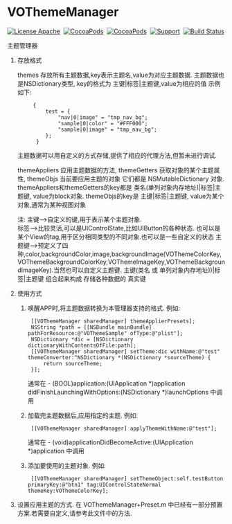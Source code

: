 # VOThemeManager

[![License Apache](http://img.shields.io/cocoapods/l/VOThemeManager.svg?style=flat)](https://raw.githubusercontent.com/pozi119/VOThemeManager/master/LICENSE)&nbsp;
[![CocoaPods](http://img.shields.io/cocoapods/v/VOThemeManager.svg?style=flat)](http://cocoapods.org/?q=VOThemeManager)&nbsp;
[![CocoaPods](http://img.shields.io/cocoapods/p/VOThemeManager.svg?style=flat)](http://cocoapods.org/?q=VOThemeManager)&nbsp;
[![Support](https://img.shields.io/badge/support-iOS%207%2B%20-blue.svg?style=flat)](https://www.apple.com/nl/ios/)&nbsp;
[![Build Status](https://travis-ci.org/pozi119/VOThemeManager.svg?branch=master)](https://travis-ci.org/pozi119/VOThemeManager)

主题管理器

1. 存放格式

   themes 存放所有主题数据,key表示主题名,value为对应主题数据.
   主题数据也是NSDictionary类型, key的格式为 主键|标签|主题键,value为相应的值
   示例如下:

            {
                test = {
                    "nav|0|image" = "tmp_nav_bg";
                    "sample|0|color" = "#FFF000";
                    "sample|0|image" = "tmp_nav_bg";
                };
             }

   主题数据可以用自定义的方式存储,提供了相应的代理方法,但暂未进行调试.

   themeAppliers 应用主题数据的方法, themeGetters 获取对象的某个主题属性, themeObjs 当前要应用主题的对象
   它们都是 NSMutableDictionary 对象.
   themeAppliers和themeGetters的key都是 类名(单列对象内存地址)|标签|主题键, value为block对象.
   themeObjs的key是 主键|标签|主题键, value为某个对象,通常为某种视图对象

   注: 主键-->自定义的键,用于表示某个主题对象.  
       标签-->比较灵活,可以是UIControlState,比如UIButton的各种状态. 也可以是某个View的tag,用于区分相同类型的不同对象.也可以是一些自定义的状态
       主题键-->预定义了四种,color,backgroundColor,image,backgroundImage(VOThemeColorKey,VOThemeBackgroundColorKey,VOThemeImageKey,VOThemeBackgroundImageKey).当然也可以自定义主题键.
       主键(类名 或 单列对象内存地址))|标签|主题键 组合起来构成 存储各种数据的 真实键

2. 使用方式
	
	1) 唤醒APP时,将主题数据转换为本管理器支持的格式. 例如:

			[[VOThemeManager sharedManager] themeApplierPresets];
    		NSString *path = [[NSBundle mainBundle] pathForResource:@"VOThemeSample" ofType:@"plist"];
   			NSDictionary *dic = [NSDictionary dictionaryWithContentsOfFile:path];
    		[[VOThemeManager sharedManager] setTheme:dic withName:@"test" themeConverter:^NSDictionary *(NSDictionary *sourceTheme) {
        		return sourceTheme;
    		}];

       通常在 - (BOOL)application:(UIApplication *)application didFinishLaunchingWithOptions:(NSDictionary *)launchOptions 中调用

    2) 加载完主题数据后,应用指定的主题. 例如:

         	[[VOThemeManager sharedManager] applyThemeWithName:@"test"];

       通常在 - (void)applicationDidBecomeActive:(UIApplication *)application 中调用

    3) 添加要使用的主题对象. 例如:

    		[[VOThemeManager sharedManager] setThemeObject:self.testButton primaryKey:@"btn1" tag:UIControlStateNormal themeKey:VOThemeColorKey];

3. 设置应用主题的方式.
   在 VOThemeManager+Preset.m 中已经有一部分预置方案.若需要自定义,请参考此文件中的方法.




  		